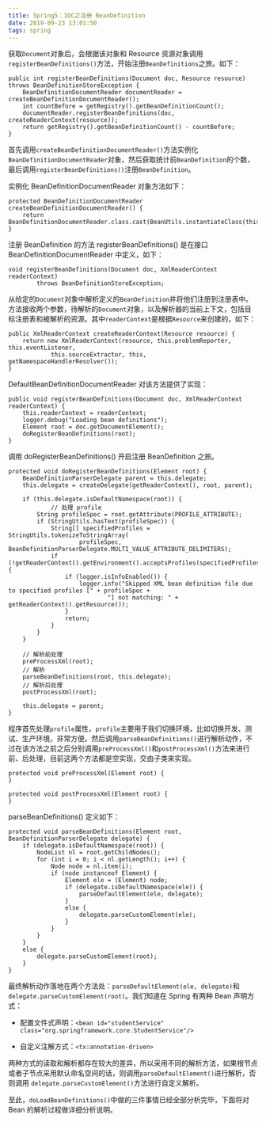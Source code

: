 ```yaml
---
title: Spring5：IOC之注册 BeanDefinition
date: 2019-09-23 13:01:50
tags: spring
---
```


获取`Document`对象后，会根据该对象和 Resource 资源对象调用`registerBeanDefinitions()`方法，开始注册`BeanDefinitions`之旅。如下：
```
public int registerBeanDefinitions(Document doc, Resource resource) throws BeanDefinitionStoreException {
    BeanDefinitionDocumentReader documentReader = createBeanDefinitionDocumentReader();
    int countBefore = getRegistry().getBeanDefinitionCount();
    documentReader.registerBeanDefinitions(doc, createReaderContext(resource));
    return getRegistry().getBeanDefinitionCount() - countBefore;
}
```

首先调用`createBeanDefinitionDocumentReader()`方法实例化` BeanDefinitionDocumentReader`对象，然后获取统计前`BeanDefinition`的个数，最后调用`registerBeanDefinitions()`注册`BeanDefinition`。

实例化 BeanDefinitionDocumentReader 对象方法如下：
```
protected BeanDefinitionDocumentReader createBeanDefinitionDocumentReader() {
    return BeanDefinitionDocumentReader.class.cast(BeanUtils.instantiateClass(this.documentReaderClass));
}
```

注册 BeanDefinition 的方法 registerBeanDefinitions() 是在接口 BeanDefinitionDocumentReader 中定义，如下：
```
void registerBeanDefinitions(Document doc, XmlReaderContext readerContext)
        throws BeanDefinitionStoreException;
```

从给定的`Document`对象中解析定义的`BeanDefinition`并将他们注册到注册表中。方法接收两个参数，待解析的`Document`对象，以及解析器的当前上下文，包括目标注册表和被解析的资源。其中`readerContext`是根据`Resource`来创建的，如下：
```
public XmlReaderContext createReaderContext(Resource resource) {
    return new XmlReaderContext(resource, this.problemReporter, this.eventListener,
            this.sourceExtractor, this, getNamespaceHandlerResolver());
}
```

DefaultBeanDefinitionDocumentReader 对该方法提供了实现：
```
public void registerBeanDefinitions(Document doc, XmlReaderContext readerContext) {
    this.readerContext = readerContext;
    logger.debug("Loading bean definitions");
    Element root = doc.getDocumentElement();
    doRegisterBeanDefinitions(root);
}
```

调用 doRegisterBeanDefinitions() 开启注册 BeanDefinition 之旅。
```
protected void doRegisterBeanDefinitions(Element root) {
    BeanDefinitionParserDelegate parent = this.delegate;
    this.delegate = createDelegate(getReaderContext(), root, parent);

    if (this.delegate.isDefaultNamespace(root)) {
            // 处理 profile
        String profileSpec = root.getAttribute(PROFILE_ATTRIBUTE);
        if (StringUtils.hasText(profileSpec)) {
            String[] specifiedProfiles = StringUtils.tokenizeToStringArray(
                    profileSpec, BeanDefinitionParserDelegate.MULTI_VALUE_ATTRIBUTE_DELIMITERS);
            if (!getReaderContext().getEnvironment().acceptsProfiles(specifiedProfiles)) {
                if (logger.isInfoEnabled()) {
                    logger.info("Skipped XML bean definition file due to specified profiles [" + profileSpec +
                            "] not matching: " + getReaderContext().getResource());
                }
                return;
            }
        }
    }

    // 解析前处理
    preProcessXml(root);
    // 解析
    parseBeanDefinitions(root, this.delegate);
    // 解析后处理
    postProcessXml(root);

    this.delegate = parent;
}
```

程序首先处理`profile`属性，`profile`主要用于我们切换环境，比如切换开发、测试、生产环境，非常方便。然后调用`parseBeanDefinitions()`进行解析动作，不过在该方法之前之后分别调用`preProcessXml()`和`postProcessXml()`方法来进行前、后处理，目前这两个方法都是空实现，交由子类来实现。
```
protected void preProcessXml(Element root) {
}

protected void postProcessXml(Element root) {
}
```

parseBeanDefinitions() 定义如下：
```
protected void parseBeanDefinitions(Element root, BeanDefinitionParserDelegate delegate) {
    if (delegate.isDefaultNamespace(root)) {
        NodeList nl = root.getChildNodes();
        for (int i = 0; i < nl.getLength(); i++) {
            Node node = nl.item(i);
            if (node instanceof Element) {
                Element ele = (Element) node;
                if (delegate.isDefaultNamespace(ele)) {
                    parseDefaultElement(ele, delegate);
                }
                else {
                    delegate.parseCustomElement(ele);
                }
            }
        }
    }
    else {
        delegate.parseCustomElement(root);
    }
}
```

最终解析动作落地在两个方法处：`parseDefaultElement(ele, delegate)`和 `delegate.parseCustomElement(root)`。我们知道在 Spring 有两种 Bean 声明方式：
+ 配置文件式声明：`<bean id="studentService" class="org.springframework.core.StudentService"/>`

+ 自定义注解方式：`<tx:annotation-driven>`

两种方式的读取和解析都存在较大的差异，所以采用不同的解析方法，如果根节点或者子节点采用默认命名空间的话，则调用`parseDefaultElement()`进行解析，否则调用 `delegate.parseCustomElement()`方法进行自定义解析。

至此，`doLoadBeanDefinitions()`中做的三件事情已经全部分析完毕，下面将对 Bean 的解析过程做详细分析说明。
